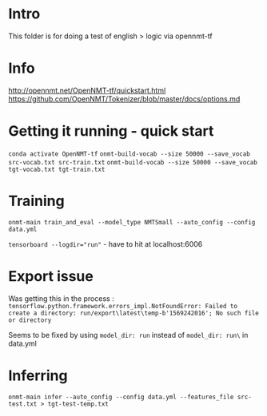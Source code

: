 # Intro
This folder is for doing a test of english > logic via opennmt-tf

# Info
http://opennmt.net/OpenNMT-tf/quickstart.html
https://github.com/OpenNMT/Tokenizer/blob/master/docs/options.md

# Getting it running - quick start
`conda activate OpenNMT-tf`
`onmt-build-vocab --size 50000 --save_vocab src-vocab.txt src-train.txt`
`onmt-build-vocab --size 50000 --save_vocab tgt-vocab.txt tgt-train.txt`

# Training
`onmt-main train_and_eval --model_type NMTSmall --auto_config --config data.yml`

`tensorboard --logdir="run"` - have to hit at localhost:6006

# Export issue
Was getting this in the process :
`tensorflow.python.framework.errors_impl.NotFoundError: Failed to create a directory: run/export\latest\temp-b'1569242016'; No such file or directory`

Seems to be fixed by using `model_dir: run` instead of `model_dir: run\` in data.yml

# Inferring
`onmt-main infer --auto_config --config data.yml --features_file src-test.txt > tgt-test-temp.txt`